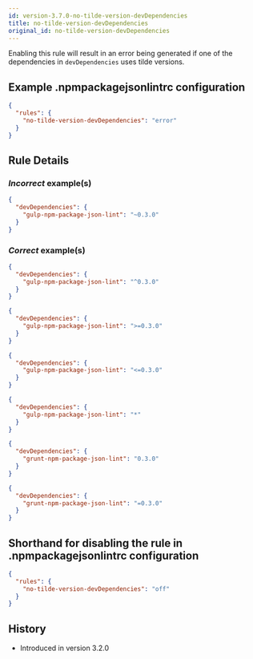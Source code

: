 ```yaml
---
id: version-3.7.0-no-tilde-version-devDependencies
title: no-tilde-version-devDependencies
original_id: no-tilde-version-devDependencies
---
```


Enabling this rule will result in an error being generated if one of the dependencies in `devDependencies` uses tilde versions.

## Example .npmpackagejsonlintrc configuration

```json
{
  "rules": {
    "no-tilde-version-devDependencies": "error"
  }
}
```

## Rule Details

### *Incorrect* example(s)

```json
{
  "devDependencies": {
    "gulp-npm-package-json-lint": "~0.3.0"
  }
}
```

### *Correct* example(s)

```json
{
  "devDependencies": {
    "gulp-npm-package-json-lint": "^0.3.0"
  }
}
```

```json
{
  "devDependencies": {
    "gulp-npm-package-json-lint": ">=0.3.0"
  }
}
```

```json
{
  "devDependencies": {
    "gulp-npm-package-json-lint": "<=0.3.0"
  }
}
```

```json
{
  "devDependencies": {
    "gulp-npm-package-json-lint": "*"
  }
}
```

```json
{
  "devDependencies": {
    "grunt-npm-package-json-lint": "0.3.0"
  }
}
```

```json
{
  "devDependencies": {
    "grunt-npm-package-json-lint": "=0.3.0"
  }
}
```

## Shorthand for disabling the rule in .npmpackagejsonlintrc configuration

```json
{
  "rules": {
    "no-tilde-version-devDependencies": "off"
  }
}
```

## History

* Introduced in version 3.2.0
